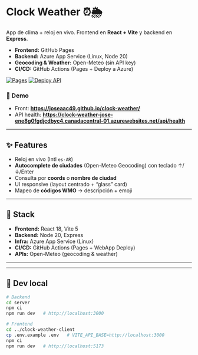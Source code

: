 # Clock Weather ⏰🌦️

App de clima + reloj en vivo. Frontend en **React + Vite** y backend en **Express**.
- **Frontend:** GitHub Pages  
- **Backend:** Azure App Service (Linux, Node 20)  
- **Geocoding & Weather:** Open-Meteo (sin API key)  
- **CI/CD:** GitHub Actions (Pages + Deploy a Azure)

[![Pages](https://github.com/Joseaac49/clock-weather/actions/workflows/pages.yml/badge.svg)](../../actions/workflows/pages.yml)
[![Deploy API](https://github.com/Joseaac49/clock-weather/actions/workflows/deploy-api.yml/badge.svg)](../../actions/workflows/deploy-api.yml)

### 🚀 Demo
- Front: **https://joseaac49.github.io/clock-weather/**
- API health: **https://clock-weather-jose-ene8g0fgdjcdbyc4.canadacentral-01.azurewebsites.net/api/health**

---

## ✨ Features
- Reloj en vivo (Intl `es-AR`)
- **Autocomplete de ciudades** (Open-Meteo Geocoding) con teclado ↑/↓/Enter
- Consulta por **coords** o **nombre de ciudad**
- UI responsive (layout centrado + “glass” card)
- Mapeo de **códigos WMO** → descripción + emoji

---

## 🧱 Stack
- **Frontend:** React 18, Vite 5
- **Backend:** Node 20, Express
- **Infra:** Azure App Service (Linux)
- **CI/CD:** GitHub Actions (Pages + WebApp Deploy)
- **APIs:** Open-Meteo (geocoding & weather)
 ---

---

## 🧪 Dev local

```bash
# Backend
cd server
npm ci
npm run dev   # http://localhost:3000

# Frontend
cd ../clock-weather-client
cp .env.example .env   # VITE_API_BASE=http://localhost:3000
npm ci
npm run dev   # http://localhost:5173


